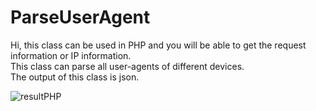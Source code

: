 # ParseUserAgent
Hi, this class can be used in PHP and you will be able to get the request information or IP information.<br>
This class can parse all user-agents of different devices.<br>
The output of this class is json.<br>

![resultPHP](https://user-images.githubusercontent.com/67786950/159544490-a5f0532b-ecaf-437f-be14-cb6cab3e1cd7.jpg)
